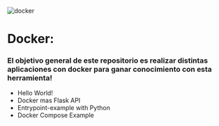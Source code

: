 
![docker](https://user-images.githubusercontent.com/42939877/174486033-8dd2bd84-d0db-41fc-989c-bc8a147313f7.png)


# Docker: 
### El objetivo general de este repositorio es realizar distintas aplicaciones con docker para ganar conocimiento con esta herramienta!

- Hello World!
- Docker mas Flask API
- Entrypoint-example with Python
- Docker Compose Example
